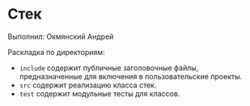 # Стек

Выполнил: Окмянский Андрей

Раскладка по директориям:

  - `include` содержит публичные заголовочные файлы, предназначенные для
    включения в пользовательские проекты.
  - `src` содержит реализацию класса стек.
  - `test` содержит модульные тесты для классов.

<!-- - `docs` содержит документацию на класс. -->
